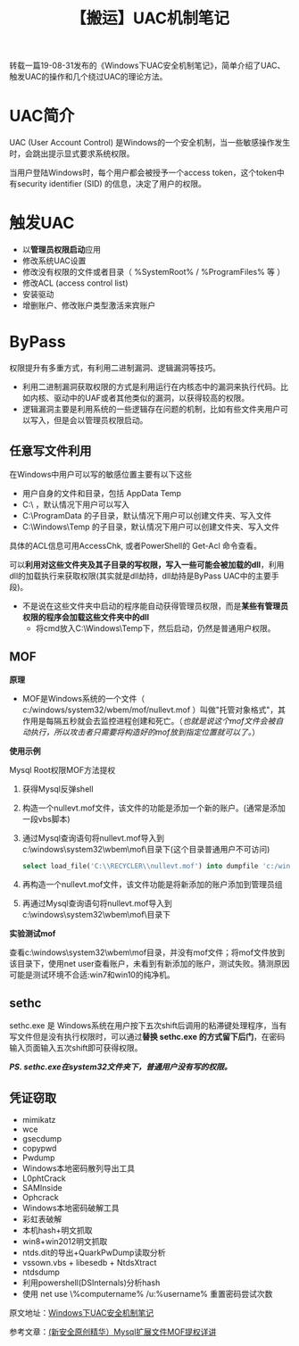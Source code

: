 ﻿---
layout: post
title: "【搬运】UAC机制笔记"
pubtime: 2020-4-4
updatetime: 2020-4-4
categories: UAC
tags: Windows
---

转载一篇19-08-31发布的《Windows下UAC安全机制笔记》，简单介绍了UAC、触发UAC的操作和几个绕过UAC的理论方法。

# UAC简介

UAC (User Account Control) 是Windows的一个安全机制，当一些敏感操作发生时，会跳出提示显式要求系统权限。

当用户登陆Windows时，每个用户都会被授予一个access token，这个token中有security identifier (SID) 的信息，决定了用户的权限。

# 触发UAC

* 以**管理员权限启动**应用
* 修改系统UAC设置
* 修改没有权限的文件或者目录（ %SystemRoot% / %ProgramFiles% 等 ）
* 修改ACL (access control list)
* 安装驱动
* 增删账户、修改账户类型激活来宾账户

# ByPass

权限提升有多重方式，有利用二进制漏洞、逻辑漏洞等技巧。

* 利用二进制漏洞获取权限的方式是利用运行在内核态中的漏洞来执行代码。比如内核、驱动中的UAF或者其他类似的漏洞，以获得较高的权限。
* 逻辑漏洞主要是利用系统的一些逻辑存在问题的机制，比如有些文件夹用户可以写入，但是会以管理员权限启动。

## 任意写文件利用

在Windows中用户可以写的敏感位置主要有以下这些

* 用户自身的文件和目录，包括 AppData Temp
* C:\ ，默认情况下用户可以写入
* C:\ProgramData 的子目录，默认情况下用户可以创建文件夹、写入文件
* C:\Windows\Temp 的子目录，默认情况下用户可以创建文件夹、写入文件

具体的ACL信息可用AccessChk, 或者PowerShell的 Get-Acl 命令查看。

可以**利用对这些文件夹及其子目录的写权限，写入一些可能会被加载的dll**，利用dll的加载执行来获取权限(其实就是dll劫持，dll劫持是ByPass UAC中的主要手段)。

* 不是说在这些文件夹中启动的程序能自动获得管理员权限，而是**某些有管理员权限的程序会加载这些文件夹中的dll**
  * 将cmd放入C:\Windows\Temp下，然后启动，仍然是普通用户权限。

## MOF

**原理**

* MOF是Windows系统的一个文件（ c:/windows/system32/wbem/mof/nullevt.mof ）叫做"托管对象格式"，其作用是每隔五秒就会去监控进程创建和死亡。（*也就是说这个mof文件会被自动执行，所以攻击者只需要将构造好的mof放到指定位置就可以了。*）

**使用示例**

Mysql Root权限MOF方法提权

1. 获得Mysql反弹shell

2. 构造一个nullevt.mof文件，该文件的功能是添加一个新的账户。(通常是添加一段vbs脚本)

3. 通过Mysql查询语句将nullevt.mof导入到c:\windows\system32\wbem\mof\目录下(这个目录普通用户不可访问)

   ```sql
   select load_file('C:\\RECYCLER\\nullevt.mof') into dumpfile 'c:/windows/system32/wbem/mof/nullevt.mof'; 
   ```

4. 再构造一个nullevt.mof文件，该文件功能是将新添加的账户添加到管理员组

5. 再通过Mysql查询语句将nullevt.mof导入到c:\windows\system32\wbem\mof\目录下

**实验测试mof**

查看c:\windows\system32\wbem\mof目录，并没有mof文件；将mof文件放到该目录下，使用net user查看账户，未看到有新添加的账户，测试失败。猜测原因可能是测试环境不合适:win7和win10的纯净机。

## sethc

sethc.exe 是 Windows系统在用户按下五次shift后调用的粘滞键处理程序，当有写文件但是没有执行权限时，可以通过**替换 sethc.exe 的方式留下后门**，在密码输入页面输入五次shift即可获得权限。

***PS. sethc.exe在system32文件夹下，普通用户没有写的权限。***

## 凭证窃取

* mimikatz
* wce
* gsecdump
* copypwd
* Pwdump
* Windows本地密码散列导出工具
* L0phtCrack
* SAMInside
* Ophcrack
* Windows本地密码破解工具
* 彩虹表破解
* 本机hash+明文抓取
* win8+win2012明文抓取
* ntds.dit的导出+QuarkPwDump读取分析
* vssown.vbs + libesedb + NtdsXtract
* ntdsdump
* 利用powershell(DSInternals)分析hash
* 使用 net use \\%computername% /u:%username% 重置密码尝试次数

原文地址：[Windows下UAC安全机制笔记](https://baijiahao.baidu.com/s?id=1643362172251529288&wfr=spider&for=pc)

参考文章：[(新安全原创精华）Mysql扩展文件MOF提权详讲](https://blog.csdn.net/zminr411421_/article/details/52193799)